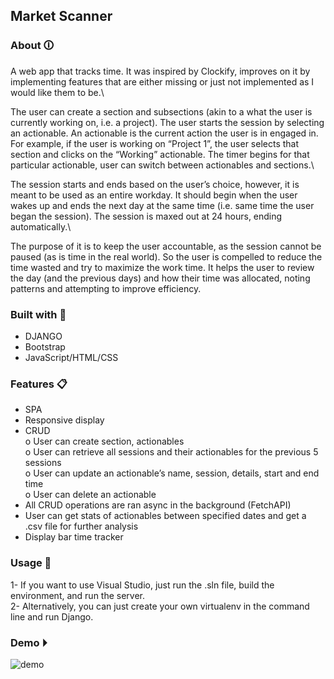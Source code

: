 ## Market Scanner

### About 🛈
A web app that tracks time. It was inspired by Clockify, improves on it by implementing features that are either missing or just not implemented as I would like them to be.\

The user can create a section and subsections (akin to a what the user is currently working on, i.e. a project). The user starts the session by selecting an actionable. An actionable is the current action the user is in engaged in. For example, if the user is working on “Project 1”, the user selects that section and clicks on the “Working” actionable. The timer begins for that particular actionable, user can switch between actionables and sections.\

The session starts and ends based on the user’s choice, however, it is meant to be used as an entire workday. It should begin when the user wakes up and ends the next day at the same time (i.e. same time the user began the session). The session is maxed out at 24 hours, ending automatically.\

The purpose of it is to keep the user accountable, as the session cannot be paused (as is time in the real world). So the user is compelled to reduce the time wasted and try to maximize the work time. It helps the user to review the day (and the previous days) and how their time was allocated, noting patterns and attempting to improve efficiency.


### Built with 🔧
- DJANGO
- Bootstrap
- JavaScript/HTML/CSS

### Features 📋
- SPA
-	Responsive display
-	CRUD\
  o	User can create section, actionables\
  o	User can retrieve all sessions and their actionables for the previous 5 sessions\
  o	User can update an actionable’s name, session, details, start and end time\
  o	User can delete an actionable
-	All CRUD operations are ran async in the background (FetchAPI)
-	User can get stats of actionables between specified dates and get a .csv file for further analysis
-	Display bar time tracker


### Usage 🧮
1-	If you want to use Visual Studio, just run the .sln file, build the environment, and run the server.\
2-	Alternatively, you can just create your own virtualenv in the command line and run Django.


### Demo ⏵
![demo](https://github.com/moustafa2121/MarketScanner/blob/master/demo.gif)
